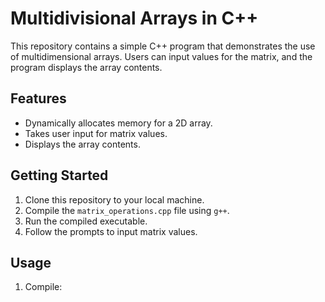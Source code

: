 # Multidivisional Arrays in C++

This repository contains a simple C++ program that demonstrates the use of multidimensional arrays. Users can input values for the matrix, and the program displays the array contents.

## Features

- Dynamically allocates memory for a 2D array.
- Takes user input for matrix values.
- Displays the array contents.

## Getting Started

1. Clone this repository to your local machine.
2. Compile the `matrix_operations.cpp` file using `g++`.
3. Run the compiled executable.
4. Follow the prompts to input matrix values.

## Usage

1. Compile:

